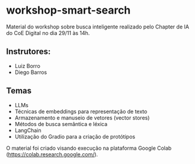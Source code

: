 # workshop-smart-search
Material do workshop sobre busca inteligente realizado pelo Chapter de IA do CoE Digital no dia 29/11 às 14h.

## Instrutores:
 - Luiz Borro
 - Diego Barros 

## Temas
- LLMs
- Técnicas de embeddings para representação de texto
- Armazenamento e manuseio de vetores (vector stores)
- Métodos de busca semântica e léxica
- LangChain
- Utilização do Gradio para a criação de protótipos

O material foi criado visando execução na plataforma Google Colab (https://colab.research.google.com/).
